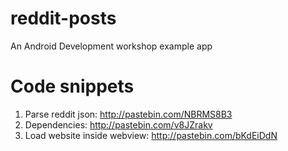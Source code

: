 # reddit-posts
An Android Development workshop example app

# Code snippets
1. Parse reddit json: http://pastebin.com/NBRMS8B3
2. Dependencies: http://pastebin.com/v8JZrakv
3. Load website inside webview: http://pastebin.com/bKdEiDdN
